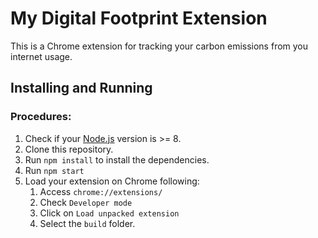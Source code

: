 # My Digital Footprint Extension
This is a Chrome extension for tracking your carbon emissions from you internet usage.

## Installing and Running

### Procedures:

1. Check if your [Node.js](https://nodejs.org/) version is >= 8.
2. Clone this repository.
3. Run `npm install` to install the dependencies.
4. Run `npm start`
5. Load your extension on Chrome following:
   1. Access `chrome://extensions/`
   2. Check `Developer mode`
   3. Click on `Load unpacked extension`
   4. Select the `build` folder.
